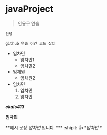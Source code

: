 # javaProject

>인용구 연습

`안녕` 

```
github 연습 이건 코드 삽입
```

- 임차민
  -   임차민1
  - 임차민2
- 임채원
  - 임채원2
- 임차민
  1. 임차민
  2. 임차민

***ckals413***

**임차민**

**예시 문장 _임차민_ 입니다. ***
:shipit:
:+1:
\**임차민 \**

